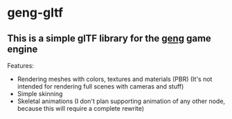 # geng-gltf
## This is a simple glTF library for the [geng](https://geng.kuviman.com) game engine

Features:
- Rendering meshes with colors, textures and materials (PBR) (It's not intended for rendering full scenes with cameras and stuff)
- Simple skinning
- Skeletal animations (I don't plan supporting animation of any other node, because this will require a complete rewrite)